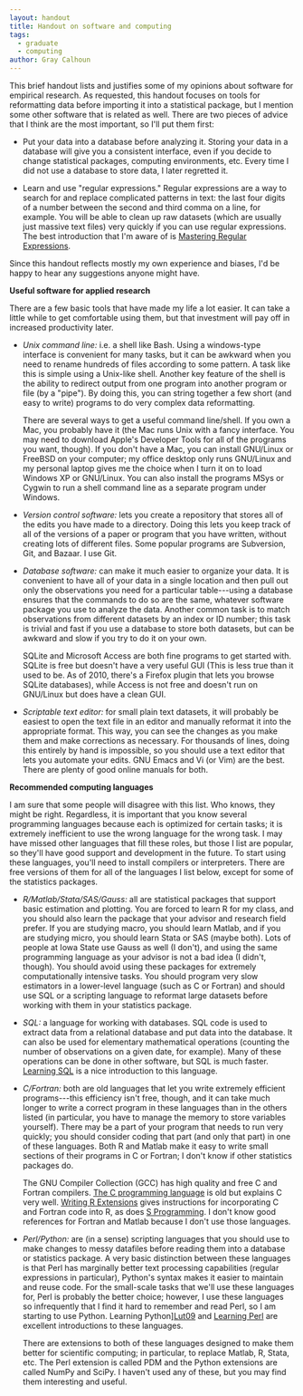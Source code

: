 ```yaml
---
layout: handout
title: Handout on software and computing
tags: 
  - graduate
  - computing
author: Gray Calhoun
---
```


This brief handout lists and justifies some of my opinions about
software for empirical research.  As requested, this handout focuses
on tools for reformatting data before importing it into a statistical
package, but I mention some other software that is related as well.
There are two pieces of advice that I think are the most important, so
I'll put them first:

* Put your data into a database before analyzing it.  Storing your
  data in a database will give you a consistent interface, even if you
  decide to change statistical packages, computing environments, etc.
  Every time I did not use a database to store data, I later regretted
  it.

* Learn and use "regular expressions."  Regular expressions are a
  way to search for and replace complicated patterns in text: the last
  four digits of a number between the second and third comma on a
  line, for example.  You will be able to clean up raw datasets (which
  are usually just massive text files) very quickly if you can use
  regular expressions.  The best introduction that I'm aware of is
  [Mastering Regular Expressions][Fri06].

Since this handout reflects mostly my own experience and
biases, I'd be happy to hear any suggestions anyone might have.

**Useful software for applied research**

There are a few basic tools that have made my life a lot easier.  It
can take a little while to get comfortable using them, but that
investment will pay off in increased productivity later.

* *Unix command line:* i.e. a shell like Bash.  Using a windows-type
  interface is convenient for many tasks, but it can be awkward when
  you need to rename hundreds of files according to some pattern.  A
  task like this is simple using a Unix-like shell.  Another key
  feature of the shell is the ability to redirect output from one
  program into another program or file (by a "pipe").  By doing this,
  you can string together a few short (and easy to write) programs to
  do very complex data reformatting.

    There are several ways to get a useful command line/shell.  If you
  own a Mac, you probably have it (the Mac runs Unix with a fancy
  interface.  You may need to download Apple's Developer Tools for all
  of the programs you want, though).  If you don't have a Mac, you can
  install GNU/Linux or FreeBSD on your computer; my office desktop
  only runs GNU/Linux and my personal laptop gives me the choice when
  I turn it on to load Windows XP or GNU/Linux.  You can also install
  the programs MSys or Cygwin to run a shell command line as a
  separate program under Windows.

* *Version control software:* lets you create a repository that stores
  all of the edits you have made to a directory.  Doing this lets you
  keep track of all of the versions of a paper or program that you
  have written, without creating lots of different files.  Some
  popular programs are Subversion, Git, and Bazaar.  I use Git.

* *Database software:* can make it much easier to organize your data.
  It is convenient to have all of your data in a single location and
  then pull out only the observations you need for a particular
  table---using a database ensures that the commands to do so are the
  same, whatever software package you use to analyze the data.
  Another common task is to match observations from different datasets
  by an index or ID number; this task is trivial and fast if you use a
  database to store both datasets, but can be awkward and slow if you
  try to do it on your own.

    SQLite and Microsoft Access are both fine programs to get started
  with.  SQLite is free but doesn't have a very useful GUI (This is
  less true than it used to be.  As of 2010, there's a Firefox plugin
  that lets you browse SQLite databases), while Access is not free
  and doesn't run on GNU/Linux but does have a clean GUI.

* *Scriptable text editor:* for small plain text datasets, it will
  probably be easiest to open the text file in an editor and manually
  reformat it into the appropriate format.  This way, you can see the
  changes as you make them and make corrections as necessary.  For
  thousands of lines, doing this entirely by hand is impossible, so
  you should use a text editor that lets you automate your edits.
  GNU Emacs and Vi (or Vim) are the best.  There are plenty of good
  online manuals for both.

**Recommended computing languages**

I am sure that some people will disagree with this list.  Who knows,
they might be right.  Regardless, it is important that you know
several programming languages because each is optimized for certain
tasks; it is extremely inefficient to use the wrong language for the
wrong task.  I may have missed other languages that fill these roles,
but those I list are popular, so they'll have good support and
development in the future.  To start using these languages, you'll
need to install compilers or interpreters.  There are free versions of
them for all of the languages I list below, except for some of the
statistics packages.

* *R/Matlab/Stata/SAS/Gauss:* all are statistical packages that
  support basic estimation and plotting.  You are forced to learn R
  for my class, and you should also learn the package that your
  advisor and research field prefer.  If you are studying macro, you
  should learn Matlab, and if you are studying micro, you should learn
  Stata or SAS (maybe both).  Lots of people at Iowa State use Gauss
  as well (I don't), and using the same programming language as your
  advisor is not a bad idea (I didn't, though).  You should avoid
  using these packages for extremely computationally intensive tasks.
  You should program very slow estimators in a lower-level language
  (such as C or Fortran) and should use SQL or a scripting language to
  reformat large datasets before working with them in your statistics
  package.

* *SQL:* a language for working with databases.  SQL code is used to
  extract data from a relational database and put data into the
  database.  It can also be used for elementary mathematical
  operations (counting the number of observations on a given date, for
  example).  Many of these operations can be done in other software,
  but SQL is much faster.  [Learning SQL][Bea09] is a nice
  introduction to this language.

* *C/Fortran:* both are old languages that let you write extremely
  efficient programs---this efficiency isn't free, though, and it can
  take much longer to write a correct program in these languages than
  in the others listed (in particular, you have to manage the memory
  to store variables yourself).  There may be a part of your program
  that needs to run very quickly; you should consider coding that part
  (and only that part) in one of these languages.  Both R and Matlab
  make it easy to write small sections of their programs in C or
  Fortran; I don't know if other statistics packages do.

    The GNU Compiler Collection (GCC) has high quality and free C and
  Fortran compilers.  [The C programming language][KeR88] is old but
  explains C very well.  [Writing R Extensions][R12] gives
  instructions for incorporating C and Fortran code into R, as does
  [S Programming][VeR00].  I don't know good references for Fortran and
  Matlab because I don't use those languages.

* *Perl/Python:* are (in a sense) scripting languages that you should use to 
  make changes to messy datafiles before reading them into a database or
  statistics package.  A very basic distinction between these languages is that
  Perl has marginally better text processing capabilities (regular expressions
  in particular), Python's syntax makes it easier to maintain and reuse code.
  For the small-scale tasks that we'll use these languages for, Perl is
  probably the better choice; however, I use these languages so infrequently
  that I find it hard to remember and read Perl, so I am starting to use
  Python. Learning Python][Lut09] and [Learning Perl][SFP11] are excellent
  introductions to these languages.

    There are extensions to both of these languages designed to make
  them better for scientific computing; in particular, to replace
  Matlab, R, Stata, etc.  The Perl extension is called PDM and the
  Python extensions are called NumPy and SciPy.  I haven't used any of
  these, but you may find them interesting and useful.

[Bea09]: http://www.worldcat.org/oclc/617958067 "Alan Beaulieu. Learning SQL. O'Reilly Media, 2nd edition, 2009."

[Fri06]: http://www.worldcat.org/oclc/70844676 "Jeffry E.F. Friedl. Mastering regular expressions. O'Reilly Media, 3rd edition, 2006."

[KeR88]: http://www.worldcat.org/oclc/425846855 "Brian W. Kernighan and Dennis M. Ritchie. The C Programming Language. Prentice Hall, 2nd edition, 1988."

[Lut09]: http://www.worldcat.org/oclc/618572628 "Mark Lutz. Learning Python. O'Reilly Media, 4th edition, 2009."

[SFP11]: http://www.worldcat.org/oclc/730023002 "Randal L. Schwartz, brian d. foy, and Tom Phoenix. Learning Perl. O'Reilly Media, 6th edition, 2011."

[VeR00]: http://www.worldcat.org/oclc/42798174 "W. N. Venables and Brian D. Ripley. S Programming.  Springer, 2000."

[R12]: http://cran.r-project.org/manuals.html "R Development Core Team. Writing R Extensions. 2012"

<!--  LocalWords:  webpage FreeBSD XP MSys Cygwin SQLite Scriptable Matlab SAS
 -->
<!--  LocalWords:  Stata Fortran SQL Bea GCC KeR VeR datafiles Lut SFP PDM nd
 -->
<!--  LocalWords:  NumPy SciPy Beaulieu O'Reilly Friedl Kernighan Ritchie Lutz
 -->
<!--  LocalWords:  th brian foy Venables Springer Firefox plugin advisor
 -->
